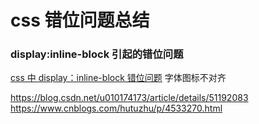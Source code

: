 # css 错位问题总结

### display:inline-block 引起的错位问题

[css 中 display：inline-block 错位问题](https://blog.csdn.net/qq_36687674/article/details/75335101)
字体图标不对齐

https://blog.csdn.net/u010174173/article/details/51192083
https://www.cnblogs.com/hutuzhu/p/4533270.html
